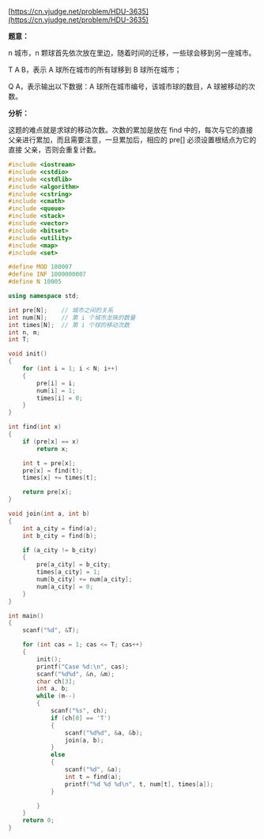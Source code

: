 [https://cn.vjudge.net/problem/HDU-3635](https://cn.vjudge.net/problem/HDU-3635)

**题意：**

n 城市，n 颗球首先依次放在里边，随着时间的迁移，一些球会移到另一座城市。

T A B，表示 A 球所在城市的所有球移到 B 球所在城市；

Q A，表示输出以下数据：A 球所在城市编号，该城市球的数目，A 球被移动的次数。

**分析：**

这题的难点就是求球的移动次数。次数的累加是放在 find 中的，每次与它的直接父亲进行累加，而且需要注意，一旦累加后，相应的 pre[] 必须设置根结点为它的直接
父亲，否则会重复计数。

```c++
#include <iostream>
#include <cstdio>
#include <cstdlib>
#include <algorithm>
#include <cstring>
#include <cmath>
#include <queue>
#include <stack>
#include <vector>
#include <bitset>
#include <utility>
#include <map>
#include <set>

#define MOD 100007
#define INF 1000000007
#define N 10005

using namespace std;

int pre[N];    // 城市之间的关系
int num[N];    // 第 i 个城市龙珠的数量
int times[N];  // 第 i 个球的移动次数
int n, m;
int T;

void init()
{
	for (int i = 1; i < N; i++)
	{
		pre[i] = i;
		num[i] = 1;
		times[i] = 0;
	}
}

int find(int x)
{
	if (pre[x] == x)
		return x;

	int t = pre[x];
	pre[x] = find(t);
	times[x] += times[t];

	return pre[x];
}

void join(int a, int b)
{
	int a_city = find(a);
	int b_city = find(b);

	if (a_city != b_city)
	{
		pre[a_city] = b_city;
		times[a_city] = 1;
		num[b_city] += num[a_city];
		num[a_city] = 0;
	}
}

int main()
{
	scanf("%d", &T);

	for (int cas = 1; cas <= T; cas++)
	{
		init();
		printf("Case %d:\n", cas);
		scanf("%d%d", &n, &m);
		char ch[3];
		int a, b;
		while (m--)
		{
			scanf("%s", ch);
			if (ch[0] == 'T')
			{
				scanf("%d%d", &a, &b);
				join(a, b);
			}
			else
			{
				scanf("%d", &a);
				int t = find(a);
				printf("%d %d %d\n", t, num[t], times[a]);
			}

		}
	}
	return 0;
}

```
